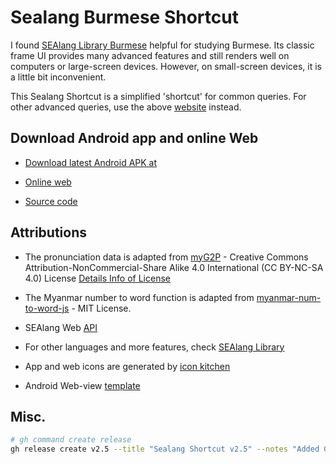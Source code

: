 # Sealang Burmese Shortcut

I found [SEAlang Library Burmese](http://sealang.net/burmese) helpful for studying Burmese. Its classic frame UI provides many advanced features and still renders well on computers or large-screen devices. However, on small-screen devices, it is a little bit inconvenient.

This Sealang Shortcut is a simplified 'shortcut' for common queries. For other advanced queries, use the above [website](http://sealang.net/burmese) instead.

## Download Android app and online Web

+ [Download latest Android APK at](https://github.com/vpnry/sealangshortcut/releases)
 
+ [Online web](https://vpnry.github.io/sealangshortcut)

+ [Source code](https://github.com/vpnry/sealangshortcut)

## Attributions

+ The pronunciation data is adapted from [myG2P](https://github.com/ye-kyaw-thu/myG2P/) - Creative Commons Attribution-NonCommercial-Share Alike 4.0 International (CC BY-NC-SA 4.0) License [Details Info of License](https://creativecommons.org/licenses/by-nc-sa/4.0/)

+ The Myanmar number to word function is adapted from [myanmar-num-to-word-js](https://github.com/stevenay/myanmar-num-to-word-js) - MIT License.

+ SEAlang Web [API](http://sealang.net/api/api.pl?service=identify)

+ For other languages and more features, check [SEAlang Library](http://sealang.net/library)

+ App and web icons are generated by [icon kitchen](https://icon.kitchen)

+ Android Web-view [template](https://github.com/slymax/webview)

## Misc.


```bash
# gh command create release
gh release create v2.5 --title "Sealang Shortcut v2.5" --notes "Added Google Translation. Note: it will popup multi windows (Cross-Origin-Opener-Policy)" sealangshortcut_V2.5.apk --draft

```